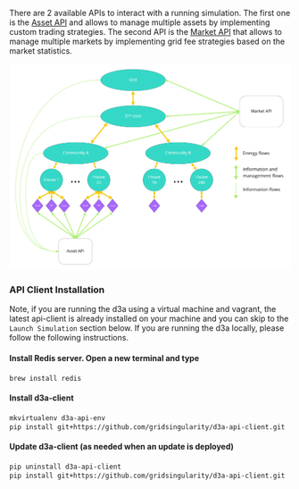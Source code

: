 There are 2 available APIs to interact with a running simulation. The first one is the [Asset API](assets-api.md) and allows to manage multiple assets by implementing custom trading strategies. The second API is the [Market API](grid-api.md) that allows to manage multiple markets by implementing grid fee strategies based on the market statistics.



![img](img/grid-api-1.jpg)

### API Client Installation
Note, if you are running the d3a using a virtual machine and vagrant, the latest api-client is already installed on your machine and you can skip to the `Launch Simulation` section below. If you are running the d3a locally, please follow the following instructions.

#### Install Redis server. Open a new terminal and type
``` 
brew install redis
```

#### Install d3a-client
```
mkvirtualenv d3a-api-env
pip install git+https://github.com/gridsingularity/d3a-api-client.git
```

#### Update d3a-client (as needed when an update is deployed)

```
pip uninstall d3a-api-client
pip install git+https://github.com/gridsingularity/d3a-api-client.git
```
